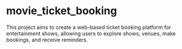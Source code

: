 # movie_ticket_booking
This project aims to create a web-based ticket booking platform for entertainment shows, allowing users to explore shows, venues, make bookings, and receive reminders.
